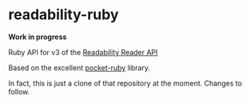 readability-ruby
================

**Work in progress**

Ruby API for v3 of the [Readability Reader API](https://www.readability.com/developers/api/reader)

Based on the excellent [pocket-ruby](https://github.com/turadg/pocket-ruby) library.

In fact, this is just a clone of that repository at the moment. Changes to follow.
